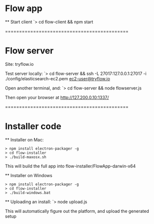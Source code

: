 # Flow app

** Start client
`> cd flow-client && npm start

============================================
# Flow server

Site: tryflow.io

Test server locally:
`> cd flow-server && ssh -L 27017:127.0.0.1:27017 -i ./config/elasticsearch-ec2.pem ec2-user@tryflow.io

Open another terminal, and:
`> cd flow-server && node flowserver.js

Then open your browser at http://127.200.0.10:1337/

============================================
# Installer code

** Installer on Mac:

```
> npm install electron-packager -g
> cd flow-installer
> ./build-maxosx.sh
```

This will build the full app into flow-installer/FlowApp-darwin-x64

** Installer on Windows

```
> npm install electron-packager -g
> cd flow-installer
> ./build-windows.bat
```

** Uploading an install:
`> node upload.js

This will automatically figure out the platform, and upload the generated setup

